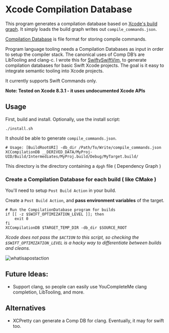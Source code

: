 # Xcode Compilation Database

This program generates a compilation database based on [Xcode's build
graph](http://jerrymarino.com/2017/05/16/reversing-xcodes-build-graph.html).
It simply loads the build graph writes out `compile_commands.json`.

[Compilation
Database](https://clang.llvm.org/docs/JSONCompilationDatabase.html) is file
format for storing compile commands.

Program language tooling needs a Compilation Databases as input in order to
setup the compiler stack. The canonical uses of Comp DB’s are LibTooling and
clang-c. I wrote this for
[SwiftySwiftVim](https://github.com/jerrymarino/swiftyswiftvim), to generate
compilation databases for basic Swift Xcode projects. The goal is it easy to
integrate semantic tooling into Xcode projects.

It currently supports Swift Commands only.

**Note: Tested on Xcode 8.3.1 - it uses undocumented  Xcode APIs**

## Usage

First, build and install. Optionally, use the install script:

```
./install.sh
```

It should be able to generate `compile_commands.json`.
```
# Usage: [BuildRootURI] -db_dir /Path/To/Write/compile_commands.json
XCCompilationDB __DERIVED_DATA/MyProj-UID/Build/Intermediates/MyProj.build/Debug/MyTarget.build/
```
This directory is the directory containing a `dpgh` file ( Dependency Graph )

### Create a Compilation Database for each build ( like CMake )

You'll need to setup `Post Build Action` in your build.

Create a `Post Build Action`, and **pass environment variables** of the target.

```
# Run the CompilationDatabase program for builds
if [[ -z $SWIFT_OPTIMIZATION_LEVEL ]]; then
    exit 0
fi
XCCompilationDB $TARGET_TEMP_DIR -db_dir $SOURCE_ROOT
```

*Xcode does not pass the `$ACTION` to this script, so checking the
`$SWIFT_OPTIMIZATION_LEVEL` is a hacky way to differentiate between builds and
cleans.*

![whatisapostaction](https://cloud.githubusercontent.com/assets/1245820/26285776/0387c780-3e0b-11e7-9f9f-bb8bba12e3d8.png)


## Future Ideas:

- Support clang, so people can easily use YouCompleteMe clang completion,
  LibTooling, and more.

## Alternatives

- XCPretty can generate a Comp DB for clang. Eventually, it may for swift too.

